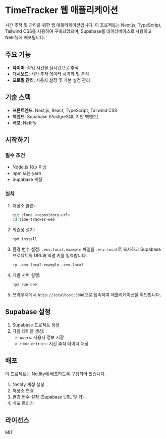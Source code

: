# TimeTracker 웹 애플리케이션

시간 추적 및 관리를 위한 웹 애플리케이션입니다. 이 프로젝트는 Next.js, TypeScript, Tailwind CSS를 사용하여 구축되었으며, Supabase를 데이터베이스로 사용하고 Netlify에 배포됩니다.

## 주요 기능

- **타이머**: 작업 시간을 실시간으로 추적
- **대시보드**: 시간 추적 데이터 시각화 및 분석
- **프로필 관리**: 사용자 설정 및 기본 설정 관리

## 기술 스택

- **프론트엔드**: Next.js, React, TypeScript, Tailwind CSS
- **백엔드**: Supabase (PostgreSQL 기반 백엔드)
- **배포**: Netlify

## 시작하기

### 필수 조건

- Node.js 18.x 이상
- npm 또는 yarn
- Supabase 계정

### 설치

1. 저장소 클론:
   ```bash
   git clone <repository-url>
   cd time-tracker-web
   ```

2. 의존성 설치:
   ```bash
   npm install
   ```

3. 환경 변수 설정:
   `.env.local.example` 파일을 `.env.local`로 복사하고 Supabase 프로젝트의 URL과 익명 키를 입력합니다.
   ```bash
   cp .env.local.example .env.local
   ```

4. 개발 서버 실행:
   ```bash
   npm run dev
   ```

5. 브라우저에서 `http://localhost:3000`으로 접속하여 애플리케이션을 확인합니다.

## Supabase 설정

1. Supabase 프로젝트 생성
2. 다음 테이블 생성:
   - `users`: 사용자 정보 저장
   - `time_entries`: 시간 추적 데이터 저장

## 배포

이 프로젝트는 Netlify에 배포하도록 구성되어 있습니다.

1. Netlify 계정 생성
2. 저장소 연결
3. 환경 변수 설정 (Supabase URL 및 키)
4. 배포 트리거

## 라이선스

MIT
